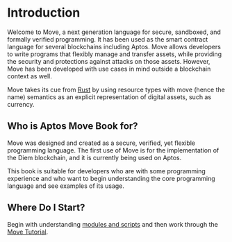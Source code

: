 # Introduction

Welcome to Move, a next generation language for secure, sandboxed, and formally verified programming. It has been used as the smart contract language for several blockchains including Aptos. Move allows developers to write programs that flexibly manage and transfer assets, while providing the security and protections against attacks on those assets. However, Move has been developed with use cases in mind outside a blockchain context as well.

Move takes its cue from [Rust](https://www.rust-lang.org/) by using resource types with move (hence the name) semantics as an explicit representation of digital assets, such as currency.

## Who is Aptos Move Book for?

Move was designed and created as a secure, verified, yet flexible programming language. The first use of Move is for the implementation of the Diem blockchain, and it is currently being used on Aptos.

This book is suitable for developers who are with some programming experience and who want to begin understanding the core programming language and see examples of its usage.

## Where Do I Start?

Begin with understanding [modules and scripts](./modules-and-scripts.md) and then work through the [Move Tutorial](./creating-coins.md).
